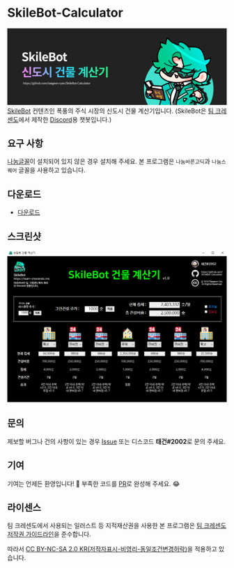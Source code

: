 # SkileBot-Calculator
![Banner](./Images/banner.png)
[SkileBot](https://team-crescendo.me/portfolio/skilebot/) 컨텐츠인 폭풍의 주식 시장의 신도시 건물 계산기입니다. (SkileBot은 [팀 크레센도](https://team-crescendo.me)에서 제작한 [Discord](https://discordapp.com)용 챗봇입니다.)

## 요구 사항
[나눔글꼴](https://hangeul.naver.com/2017/nanum)이 설치되어 있지 않은 경우 설치해 주세요.
본 프로그램은 `나눔바른고딕`과 `나눔스퀘어` 글꼴을 사용하고 있습니다.

## 다운로드
* [다운로드](https://github.com/taegeon-ryan/SkileBot-Calculator)

## 스크린샷
![Example](./Images/example.png)

## 문의
제보할 버그나 건의 사항이 있는 경우 [Issue](https://github.com/taegeon-ryan/SkileBot-Calculator/issues) 또는 디스코드 **태건#2002**로 문의 주세요.

## 기여
기여는 언제든 환영입니다! 💖 부족한 코드를 [PR](https://github.com/taegeon-ryan/SkileBot-Calculator/pulls)로 완성해 주세요. 😂

## 라이센스
팀 크레센도에서 사용되는 일러스트 등 지적재산권을 사용한 본 프로그램은 [팀 크레센도 저작권 가이드라인](https://team-crescendo.me/policy/copyright/)을 준수합니다.

따라서 [CC BY-NC-SA 2.0 KR(저작자표시-비영리-동일조건변경허락)](https://creativecommons.org/licenses/by-nc-sa/2.0/kr/)을 적용하고 있습니다.